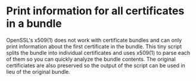 # Print information for all certificates in a bundle

OpenSSL's x509(1) does not work with certificate bundles and can only print information about the first certificate in the bundle.
This tiny script splits the bundle into individual certificates and uses x509(1) to parse each of them so you can quickly
analyze the bundle contents.  The original certificiates are also preserved so the output of the script can be used in lieu
of the original bundle.
